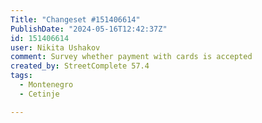 ```yaml
---
Title: "Changeset #151406614"
PublishDate: "2024-05-16T12:42:37Z"
id: 151406614
user: Nikita Ushakov
comment: Survey whether payment with cards is accepted
created_by: StreetComplete 57.4
tags:
  - Montenegro
  - Cetinje

---
```

